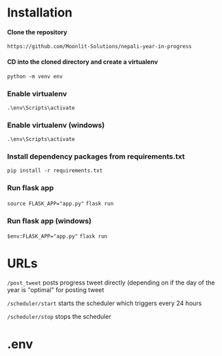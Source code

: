 
# Installation

#### Clone the repository

`https://github.com/Moonlit-Solutions/nepali-year-in-progress`


#### CD into the cloned directory and create a virtualenv

`python -m venv env`


### Enable virtualenv

`.\env\Scripts\activate`


### Enable virtualenv (windows)

`.\env\Scripts\activate`

### Install dependency packages from requirements.txt

`pip install -r requirements.txt`

### Run flask app
`source FLASK_APP="app.py"`
`flask run`

### Run flask app (windows)
`$env:FLASK_APP="app.py"`
`flask run`

# URLs
`/post_tweet` posts progress tweet directly (depending on if the day of the year is "optimal" for posting tweet

`/scheduler/start` starts the scheduler which triggers every 24 hours

`/scheduler/stop` stops the scheduler


# .env
